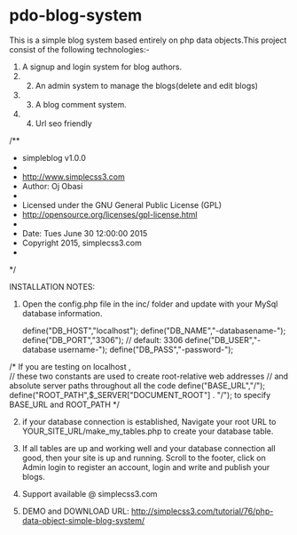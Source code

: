 # pdo-blog-system
This is a simple blog system based entirely on php data objects.This project consist of the following technologies:-

1. A signup and login system for blog authors.
2. 2. An admin system to manage the blogs(delete and edit blogs) 
3. 3. A blog comment system. 
4. 4. Url seo friendly

/**
 * simpleblog v1.0.0
 *
 * http://www.simplecss3.com
 * Author: Oj Obasi
 *
 * Licensed under the GNU General Public License (GPL)
 * http://opensource.org/licenses/gpl-license.html
 *
 *  Date: Tues June 30 12:00:00 2015
 * Copyright 2015, simplecss3.com
 *
 */
 
 INSTALLATION NOTES:
 
 1. Open the config.php file in the inc/ folder and update with your MySql database information.
 
 	define("DB_HOST","localhost");
	define("DB_NAME","-databasename-");
	define("DB_PORT","3306"); // default: 3306
	define("DB_USER","-database username-");
	define("DB_PASS","-password-");
	
 /* If you are testing on localhost ,  
        // these two constants are used to create root-relative web addresses
       // and absolute server paths throughout all the code
	   define("BASE_URL","/");
	   define("ROOT_PATH",$_SERVER["DOCUMENT_ROOT"] . "/");
to specify BASE_URL and ROOT_PATH
*/

2. if your database connection is established, Navigate your root URL to YOUR_SITE_URL/make_my_tables.php to create your database table.

3. If all tables are up and working well and your database connection all good, then your site is up and running.
Scroll to the footer, click on Admin login to register an account, login and write and publish your blogs.

4. Support available @ simplecss3.com
5. DEMO and DOWNLOAD URL: http://simplecss3.com/tutorial/76/php-data-object-simple-blog-system/

